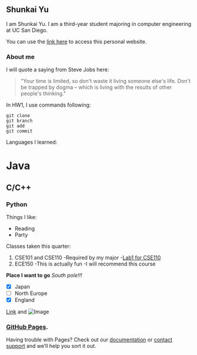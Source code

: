 ## Shunkai Yu

I am Shunkai Yu. I am a third-year student majoring in computer engineering at UC San Diego.

You can use the [link here](https://github.com/shunkaiyu/shunkaiyu.github.io/edit/main/shunkaiyu.md) to access this personal website.

### About me

I will quote a saying from Steve Jobs here:

>"Your time is limited, so don't waste it living someone else's life. Don't be trapped by dogma – which is living with the results of other people's thinking." 

In HW1, I use commands following:
```
git clone
git branch
git add
git commit
```

Languages I learned:

# Java
## C/C++
### Python

Things I like:

- Reading
- Party

Classes taken this quarter:

1. CSE101 and CSE110
  -Required by my major
  -[Lab1 for CSE110](docs/CONTRIBUTING.md)
2. ECE150
  -This is actually fun
  -I will recommend this course

**Place I want to go**  _South pole!!!_ 
- [x] Japan
- [ ] North Europe
- [x] England

[Link](url) and ![Image](src)

### [GitHub Pages](https://pages.github.com/).

Having trouble with Pages? Check out our [documentation](https://docs.github.com/categories/github-pages-basics/) or [contact support](https://github.com/contact) and we’ll help you sort it out.
